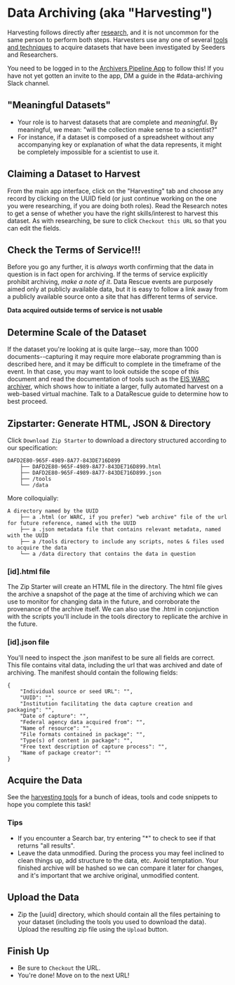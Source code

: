 # Data Archiving (aka "Harvesting")

Harvesting follows directly after [research](research.md), and it is not uncommon for the same person to perform both steps. Harvesters use any one of several [tools and techniques](https://github.com/edgi-govdata-archiving/harvesting-tools/) to acquire datasets that have been investigated by Seeders and Researchers.

You need to be logged in to the [Archivers Pipeline App](https://www.archivers.space) to follow this! If you have not yet gotten an invite to the app, DM a guide in the #data-archiving Slack channel.

## "Meaningful Datasets"

- Your role is to harvest datasets that are complete and *meaningful*. By meaningful, we mean: "will the collection make sense to a scientist?"
- For instance, if a dataset is composed of a spreadsheet without any accompanying key or explanation of what the data represents, it might be completely impossible for a scientist to use it.
  
## Claiming a Dataset to Harvest

From the main app interface, click on the "Harvesting" tab and choose any record by clicking on the UUID field (or just continue working on the one you were researching, if you are doing both roles). Read the Research notes to get a sense of whether you have the right skills/interest to harvest this dataset. As with researching, be sure to click `Checkout this URL` so that you can edit the fields.

## Check the Terms of Service!!!

Before you go any further, it is *always* worth confirming that the data in question is in fact open for archiving. If the terms of service explicitly prohibit archiving, *make a note of it*. Data Rescue events are purposely aimed only at publicly available data, but it is easy to follow a link away from a publicly available source onto a site that has different terms of service.

**Data acquired outside terms of service is not usable**

## Determine Scale of the Dataset

If the dataset you're looking at is quite large--say, more than 1000 documents--capturing it may require more elaborate programming than is described here, and it may be difficult to complete in the timeframe of the event. In that case, you may want to look outside the scope of this document and read the documentation of tools such as the [EIS WARC archiver](https://github.com/edgi-govdata-archiving/eis-WARC-archiver), which shows how to initiate a larger, fully automated harvest on a web-based virtual machine. Talk to a DataRescue guide to determine how to best proceed.

## Zipstarter: Generate HTML, JSON & Directory

Click `Download Zip Starter` to download a directory structured according to our specification:

	DAFD2E80-965F-4989-8A77-843DE716D899
		├── DAFD2E80-965F-4989-8A77-843DE716D899.html
		├── DAFD2E80-965F-4989-8A77-843DE716D899.json
		├── /tools
		└── /data

More colloquially:

	A directory named by the UUID
		├── a .html (or WARC, if you prefer) "web archive" file of the url for future reference, named with the UUID
		├── a .json metadata file that contains relevant metadata, named with the UUID
		├── a /tools directory to include any scripts, notes & files used to acquire the data
		└── a /data directory that contains the data in question


### [id].html file
The Zip Starter will create an HTML file in the directory. The html file gives the archive a snapshot of the page at the time of archiving which we can use to monitor for changing data in the future, and corroborate the provenance of the archive itself. We can also use the .html in conjunction with the scripts you'll include in the tools directory to replicate the archive in the future.

### [id].json file
You'll need to inspect the .json manifest to be sure all fields are correct. This file contains vital data, including the url that was archived and date of archiving. The manifest should contain the following fields:

	{
		"Individual source or seed URL": "",
		"UUID": "",
		"Institution facilitating the data capture creation and packaging": "",
		"Date of capture": "",
		"Federal agency data acquired from": "",
		"Name of resource": "",
		"File formats contained in package": "",
		"Type(s) of content in package": "",
		"Free text description of capture process": "",
		"Name of package creator": ""
	}

## Acquire the Data
See the [harvesting tools](https://github.com/edgi-govdata-archiving/harvesting-tools/) for a bunch of ideas, tools and code snippets to hope you complete this task!

### Tips
- If you encounter a Search bar, try entering "*" to check to see if that returns "all results".
- Leave the data unmodified. During the process you may feel inclined to clean things up, add structure to the data, etc. Avoid temptation. Your finished archive will be hashed so we can compare it later for changes, and it's important that we archive original, unmodified content.

## Upload the Data
- Zip the [uuid] directory, which should contain all the files pertaining to your dataset (including the tools you used to download the data). Upload the resulting zip file using the `Upload` button.

## Finish Up
- Be sure to `Checkout` the URL.
- You're done! Move on to the next URL!
